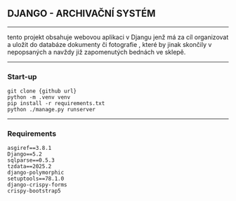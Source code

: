 ## DJANGO - ARCHIVAČNÍ SYSTÉM   
---
tento projekt obsahuje webovou aplikaci v Djangu jenž má za cíl organizovat a uložit do databáze dokumenty či fotografie , které by jinak skončily v nepopsaných a navždy již zapomenutých bednách ve sklepě.

---
### Start-up
```
git clone {github url}
python -m .venv venv
pip install -r requirements.txt
python ./manage.py runserver
```
---

### Requirements
```
asgiref==3.8.1
Django==5.2
sqlparse==0.5.3
tzdata==2025.2
django-polymorphic
setuptools==78.1.0
django-crispy-forms
crispy-bootstrap5
```
